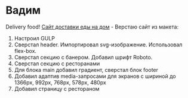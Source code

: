 # Вадим 
Delivery food!
[Сайт доставки еды на дом](https://vadym23.github.io/delivery/build/index.html "Доставка еды на дом") - Верстаю сайт из макета:
1. Настроил GULP
2. Сверстал header. Импортировал svg-изображение. Использовал flex-box.
3. Сверстал секцию с банером. Добавил шрифт Roboto.
4. Сверстал секцию с ресторанами
5. Для блока main добавил градиент, сверстал блок footer 
6. Добавил адаптив media-запросами для экранов с шириной до 1366px, 992px, 768px, 578px, 480px
7. Добавил страницу с рестораном